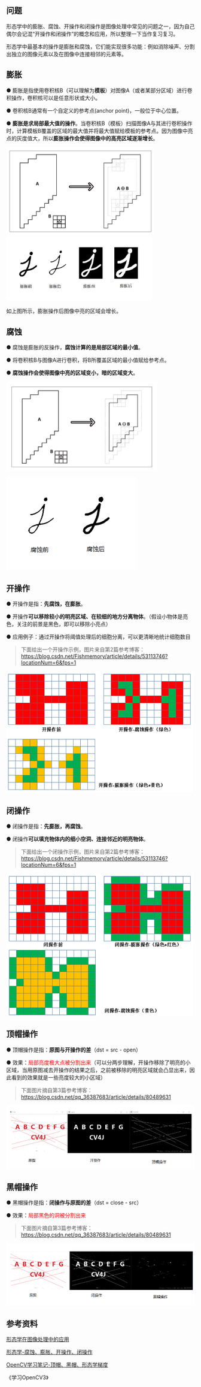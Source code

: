 ## 问题

形态学中的膨胀、腐蚀、开操作和闭操作是图像处理中常见的问题之一，因为自己偶尔会记混“开操作和闭操作”的概念和应用，所以整理一下当作复习复习。

形态学中最基本的操作是膨胀和腐蚀，它们能实现很多功能：例如消除噪声、分割出独立的图像元素以及在图像中连接相邻的元素等。

## 膨胀

● 膨胀是指使用卷积核B（可以理解为**模板**）对图像A（或者某部分区域）进行卷积操作，卷积核可以是任意形状或大小。

● 卷积核B通常有一个自定义的参考点(anchor point)，一般位于中心位置。

● **膨胀是求局部最大值的操作**。当卷积核B（模板）扫描图像A与其进行卷积操作时，计算模板B覆盖的区域的最大值并将最大值赋给模板的参考点。因为图像中亮点的灰度值大，所以**膨胀操作会使得图像中的高亮区域逐渐增长**。

<img src="https://raw.githubusercontent.com/xn1997/picgo/master/owLYI9iyFGJphdR.png" style="zoom:50%;" />

<img src="https://raw.githubusercontent.com/xn1997/picgo/master/DC1tb489cp7WPEf.png" style="zoom:50%;" />

如上图所示，膨胀操作后图像中亮的区域会增长。

## 腐蚀

● 腐蚀是膨胀的反操作，**腐蚀计算的是局部区域的最小值**。

● 将卷积核B与图像A进行卷积，将B所覆盖区域的最小值赋给参考点。

● **腐蚀操作会使得图像中亮的区域变小，暗的区域变大**。

<img src="https://raw.githubusercontent.com/xn1997/picgo/master/HSVMjEtmPY4fLhy.png" style="zoom:50%;" />

![](https://raw.githubusercontent.com/xn1997/picgo/master/gPhQo5rITuZ37bc.png)

## 开操作

● 开操作是指：**先腐蚀，在膨胀**。

● 开操作**可以移除较小的明亮区域、在较细的地方分离物体**。（假设小物体是亮色，关注的前景是黑色，即可以移除小亮点）

● 应用例子：通过开操作将阈值处理后的细胞分离，可以更清晰地统计细胞数目

> 下面给出一个开操作示例，图片来自第2篇参考博客：https://blog.csdn.net/Fishmemory/article/details/53113746?locationNum=6&fps=1

![](https://raw.githubusercontent.com/xn1997/picgo/master/E3ICvQBYpzgqAdr.png)



## 闭操作

● 闭操作是指：**先膨胀，再腐蚀**。

● 闭操作**可以填充物体内的细小空洞、连接邻近的明亮物体**。

> 下面给出一个闭操作示例，图片来自第2篇参考博客：https://blog.csdn.net/Fishmemory/article/details/53113746?locationNum=6&fps=1

![](https://raw.githubusercontent.com/xn1997/picgo/master/8ijnCJsogkpA19N.png)



## 顶帽操作

● 顶帽操作是指：**原图与开操作的差**（dst = src - open）

● 效果：<font color='red'>局部亮度极大点被分割出来</font>（可以分两步理解，开操作移除了明亮的小区域，当用原图减去开操作的结果之后，之前被移除的明亮区域就会凸显出来，因此看到的效果就是一些亮度较大的小区域）

> 下面图片摘自第3篇参考博客：https://blog.csdn.net/qq_36387683/article/details/80489631

![](https://raw.githubusercontent.com/xn1997/picgo/master/Um5KxXgGqscl24d.png)



## 黑帽操作

● 黑帽操作是指：**闭操作与原图的差**（dst = close - src）

● 效果：<font color='red'>局部黑色的洞被分割出来</font>

> 下面图片摘自第3篇参考博客：https://blog.csdn.net/qq_36387683/article/details/80489631

![](https://raw.githubusercontent.com/xn1997/picgo/master/lFKEfk5crqG1wiu.png)



## 参考资料

[形态学在图像处理中的应用](https://blog.csdn.net/sn_gis/article/details/57414029#%E8%85%90%E8%9A%80%E5%92%8C%E8%86%A8%E8%83%80)

[形态学-腐蚀、膨胀、开操作、闭操作](https://blog.csdn.net/Fishmemory/article/details/53113746?locationNum=6&fps=1)

[OpenCV学习笔记-顶帽、黑帽、形态学梯度](https://blog.csdn.net/qq_36387683/article/details/80489631)

《学习OpenCV3》